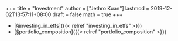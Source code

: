 +++
title = "Investment"
author = ["Jethro Kuan"]
lastmod = 2019-12-02T13:57:11+08:00
draft = false
math = true
+++

-   [§investing\_in\_etfs]({{< relref "investing_in_etfs" >}})
-   [§portfolio\_composition]({{< relref "portfolio_composition" >}})
